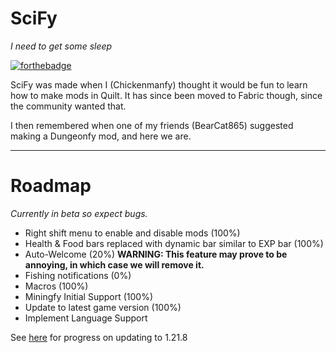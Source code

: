 # SciFy
_I need to get some sleep_

[![forthebadge](https://forthebadge.com/images/badges/made-with-crayons.svg)](https://forthebadge.com)

SciFy was made when I (Chickenmanfy) thought it would be fun to learn how to make mods in Quilt. It has since been moved to Fabric though, since the community wanted that.

I then remembered when one of my friends (BearCat865) suggested making a Dungeonfy mod, and here we are.

---
# Roadmap
_Currently in beta so expect bugs._
- Right shift menu to enable and disable mods (100%)
- Health & Food bars replaced with dynamic bar similar to EXP bar (100%)
- Auto-Welcome (20%) **WARNING: This feature may prove to be annoying, in which case we will remove it.**
- Fishing notifications (0%)
- Macros (100%)
- Miningfy Initial Support (100%)
- Update to latest game version (100%)
- Implement Language Support


See [here](UPDATE_TODO.md) for progress on updating to 1.21.8

